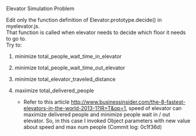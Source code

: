 Elevator Simulation Problem  

Edit only the function definition of Elevator.prototype.decide() in myelevator.js.  
That function is called when elevator needs to decide which floor it needs to go to.  
Try to:  
1. minimize total_people_wait_time_in_elevator  
2. minimize total_people_wait_time_out_elevator  
3. minimize total_elevator_traveled_distance  
4. maximize total_delivered_people  

    * Refer to this article http://www.businessinsider.com/the-8-fastest-elevators-in-the-world-2013-1?IR=T&op=1, speed of elevator can maximize delivered people and minimize people wait in / out elevator. So, in this case I invoked Object parameters with new value about speed and max num people (Commit log: 0c1f36d)
